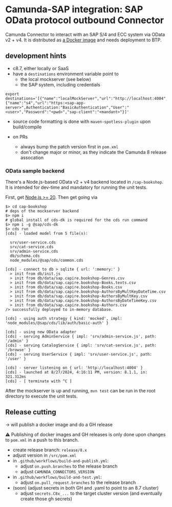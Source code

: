 # Camunda-SAP integration: SAP OData protocol outbound Connector

Camunda Connector to interact with an SAP S/4 and ECC system via OData v2 + v4.
It is distributed as [a Docker image](https://hub.docker.com/repository/docker/camunda/sap-odata-connector) and needs deployment to BTP.

## development hints

- c8.7, either locally or SaaS
- have a `destinations` environment variable point to 
  - the local mockserver (see below)
  - the SAP system, including credentials
```shell
export destinations='[{"name":"localMockServer","url":"http://localhost:4004",Authentication:"BasicAuthentication","User":"alice","Password":"admin"}, {"name":"s4","url":"https:<sap-app-server>",Authentication:"BasicAuthentication","User":"<user>","Password":"<pwd>","sap-client":"<mandant>"}]'
```
- source code formatting is done with `maven-spotless-plugin` upon build/compile

- on PRs
  - always bump the patch version first in `pom.xml`
  - don't change major or minor, as they indicate the Camunda 8 release assocation
  
### OData sample backend

There's a Node.js-based OData v2 + v4 backend located in `/cap-bookshop`.
It is intended for dev-time and mandatory for running the unit tests.

First, get [Node.js >= 20](https://nodejs.org/en/download/package-manager/current).
Then get going via

```shell
$> cd cap-bookshop
# deps of the mockserver backend
$> npm i
# global install of cds-dk is required for the cds run command
$> npm i -g @sap/cds-dk
$> cds run
[cds] - loaded model from 5 file(s):

  srv/user-service.cds
  srv/cat-service.cds
  srv/admin-service.cds
  db/schema.cds
  node_modules/@sap/cds/common.cds

[cds] - connect to db > sqlite { url: ':memory:' }
  > init from db/init.js
  > init from db/data/sap.capire.bookshop-Genres.csv
  > init from db/data/sap.capire.bookshop-Books.texts.csv
  > init from db/data/sap.capire.bookshop-Books.csv
  > init from db/data/sap.capire.bookshop-AuthorsByMultKeyDateTime.csv
  > init from db/data/sap.capire.bookshop-AuthorsByMultKey.csv
  > init from db/data/sap.capire.bookshop-AuthorsByDateTimeKey.csv
  > init from db/data/sap.capire.bookshop-Authors.csv
/> successfully deployed to in-memory database.

[cds] - using auth strategy { kind: 'mocked', impl: 'node_modules/@sap/cds/lib/auth/basic-auth' }

[cds] - using new OData adapter
[cds] - serving AdminService { impl: 'srv/admin-service.js', path: '/admin' }
[cds] - serving CatalogService { impl: 'srv/cat-service.js', path: '/browse' }
[cds] - serving UserService { impl: 'srv/user-service.js', path: '/user' }

[cds] - server listening on { url: 'http://localhost:4004' }
[cds] - launched at 8/27/2024, 4:16:11 PM, version: 8.1.1, in: 321.312ms
[cds] - [ terminate with ^C ]
```

After the mockserver is up and running, `mvn test` can be run in the root directory to execute the unit tests.

## Release cutting

&rarr; will publish a docker image and do a GH release

:warning: Publishing of docker images and GH releases is only done upon changes to `pom.xml` in a push to this branch.

- create release branch: `release/8.x`
- adjust version in `/src/pom.xml`
- in `.github/workflows/build-and-publish.yml`:
    - adjust `on.push.branches` to the release branch
    - adjust `CAMUNDA_CONNECTORS_VERSION`
- in `.github/workflows/build-and-test.yml`:
    - adjust `on.pull_request.branches` to the release branch
- (soon) (adjust secrets in both GH and .yaml to point to an 8.7 cluster)
    - adjust `secrets.C8x_...` to the target cluster version (and eventually create those gh secrets)
